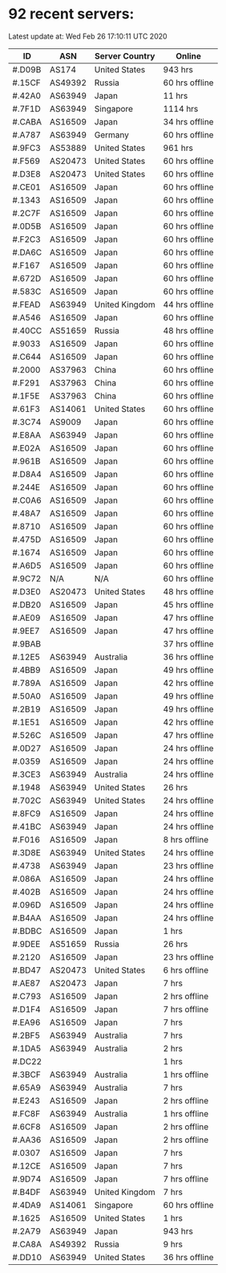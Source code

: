 # 92 recent servers:

Latest update at: Wed Feb 26 17:10:11 UTC 2020

| ID | ASN | Server Country | Online |
| -- | --- | -------------- | ------ |
| #.D09B | AS174 | United States | 943 hrs |
| #.15CF | AS49392 | Russia | 60 hrs offline |
| #.42A0 | AS63949 | Japan | 11 hrs |
| #.7F1D | AS63949 | Singapore | 1114 hrs |
| #.CABA | AS16509 | Japan | 34 hrs offline |
| #.A787 | AS63949 | Germany | 60 hrs offline |
| #.9FC3 | AS53889 | United States | 961 hrs |
| #.F569 | AS20473 | United States | 60 hrs offline |
| #.D3E8 | AS20473 | United States | 60 hrs offline |
| #.CE01 | AS16509 | Japan | 60 hrs offline |
| #.1343 | AS16509 | Japan | 60 hrs offline |
| #.2C7F | AS16509 | Japan | 60 hrs offline |
| #.0D5B | AS16509 | Japan | 60 hrs offline |
| #.F2C3 | AS16509 | Japan | 60 hrs offline |
| #.DA6C | AS16509 | Japan | 60 hrs offline |
| #.F167 | AS16509 | Japan | 60 hrs offline |
| #.672D | AS16509 | Japan | 60 hrs offline |
| #.583C | AS16509 | Japan | 60 hrs offline |
| #.FEAD | AS63949 | United Kingdom | 44 hrs offline |
| #.A546 | AS16509 | Japan | 60 hrs offline |
| #.40CC | AS51659 | Russia | 48 hrs offline |
| #.9033 | AS16509 | Japan | 60 hrs offline |
| #.C644 | AS16509 | Japan | 60 hrs offline |
| #.2000 | AS37963 | China | 60 hrs offline |
| #.F291 | AS37963 | China | 60 hrs offline |
| #.1F5E | AS37963 | China | 60 hrs offline |
| #.61F3 | AS14061 | United States | 60 hrs offline |
| #.3C74 | AS9009 | Japan | 60 hrs offline |
| #.E8AA | AS63949 | Japan | 60 hrs offline |
| #.E02A | AS16509 | Japan | 60 hrs offline |
| #.961B | AS16509 | Japan | 60 hrs offline |
| #.D8A4 | AS16509 | Japan | 60 hrs offline |
| #.244E | AS16509 | Japan | 60 hrs offline |
| #.C0A6 | AS16509 | Japan | 60 hrs offline |
| #.48A7 | AS16509 | Japan | 60 hrs offline |
| #.8710 | AS16509 | Japan | 60 hrs offline |
| #.475D | AS16509 | Japan | 60 hrs offline |
| #.1674 | AS16509 | Japan | 60 hrs offline |
| #.A6D5 | AS16509 | Japan | 60 hrs offline |
| #.9C72 | N/A | N/A | 60 hrs offline |
| #.D3E0 | AS20473 | United States | 48 hrs offline |
| #.DB20 | AS16509 | Japan | 45 hrs offline |
| #.AE09 | AS16509 | Japan | 47 hrs offline |
| #.9EE7 | AS16509 | Japan | 47 hrs offline |
| #.9BAB |  |  | 37 hrs offline |
| #.12E5 | AS63949 | Australia | 36 hrs offline |
| #.4BB9 | AS16509 | Japan | 49 hrs offline |
| #.789A | AS16509 | Japan | 42 hrs offline |
| #.50A0 | AS16509 | Japan | 49 hrs offline |
| #.2B19 | AS16509 | Japan | 49 hrs offline |
| #.1E51 | AS16509 | Japan | 42 hrs offline |
| #.526C | AS16509 | Japan | 47 hrs offline |
| #.0D27 | AS16509 | Japan | 24 hrs offline |
| #.0359 | AS16509 | Japan | 24 hrs offline |
| #.3CE3 | AS63949 | Australia | 24 hrs offline |
| #.1948 | AS63949 | United States | 26 hrs |
| #.702C | AS63949 | United States | 24 hrs offline |
| #.8FC9 | AS16509 | Japan | 24 hrs offline |
| #.41BC | AS63949 | Japan | 24 hrs offline |
| #.F016 | AS16509 | Japan | 8 hrs offline |
| #.3D8E | AS63949 | United States | 24 hrs offline |
| #.4738 | AS63949 | Japan | 23 hrs offline |
| #.086A | AS16509 | Japan | 24 hrs offline |
| #.402B | AS16509 | Japan | 24 hrs offline |
| #.096D | AS16509 | Japan | 24 hrs offline |
| #.B4AA | AS16509 | Japan | 24 hrs offline |
| #.BDBC | AS16509 | Japan | 1 hrs |
| #.9DEE | AS51659 | Russia | 26 hrs |
| #.2120 | AS16509 | Japan | 23 hrs offline |
| #.BD47 | AS20473 | United States | 6 hrs offline |
| #.AE87 | AS20473 | Japan | 7 hrs |
| #.C793 | AS16509 | Japan | 2 hrs offline |
| #.D1F4 | AS16509 | Japan | 7 hrs offline |
| #.EA96 | AS16509 | Japan | 7 hrs |
| #.2BF5 | AS63949 | Australia | 7 hrs |
| #.1DA5 | AS63949 | Australia | 2 hrs |
| #.DC22 |  |  | 1 hrs |
| #.3BCF | AS63949 | Australia | 1 hrs offline |
| #.65A9 | AS63949 | Australia | 7 hrs |
| #.E243 | AS16509 | Japan | 2 hrs offline |
| #.FC8F | AS63949 | Australia | 1 hrs offline |
| #.6CF8 | AS16509 | Japan | 2 hrs offline |
| #.AA36 | AS16509 | Japan | 2 hrs offline |
| #.0307 | AS16509 | Japan | 7 hrs |
| #.12CE | AS16509 | Japan | 7 hrs |
| #.9D74 | AS16509 | Japan | 7 hrs offline |
| #.B4DF | AS63949 | United Kingdom | 7 hrs |
| #.4DA9 | AS14061 | Singapore | 60 hrs offline |
| #.1625 | AS16509 | United States | 1 hrs |
| #.2A79 | AS63949 | Japan | 943 hrs |
| #.CA8A | AS49392 | Russia | 9 hrs |
| #.DD10 | AS63949 | United States | 36 hrs offline |

